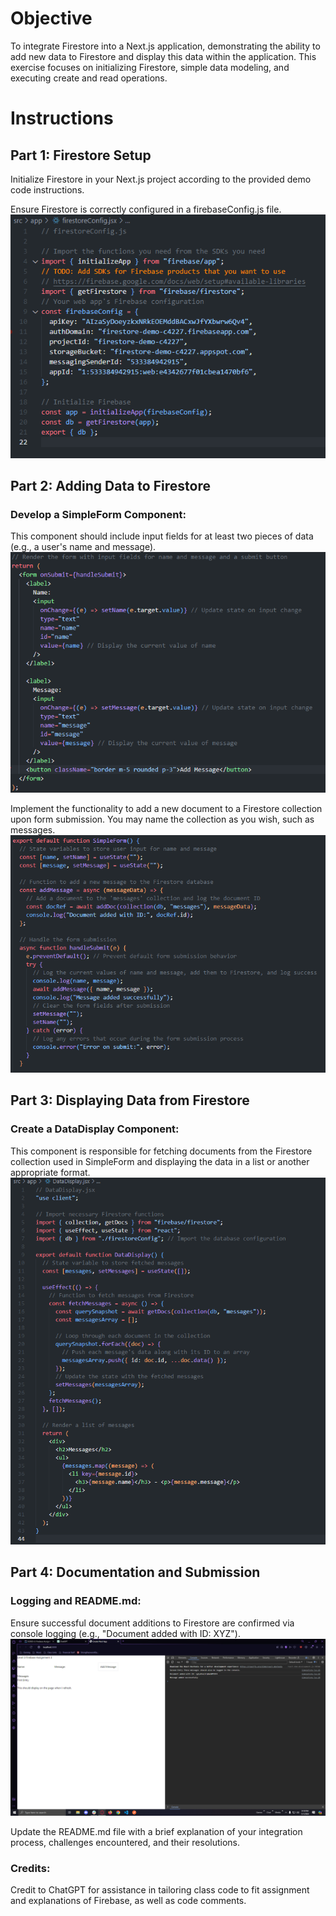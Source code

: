 # Objective

To integrate Firestore into a Next.js application, demonstrating the ability to add new data to Firestore and display this data within the application. This exercise focuses on initializing Firestore, simple data modeling, and executing create and read operations.

# Instructions

## Part 1: Firestore Setup

Initialize Firestore in your Next.js project according to the provided demo code instructions.

Ensure Firestore is correctly configured in a firebaseConfig.js file.
![alt text](image-1.png)

## Part 2: Adding Data to Firestore

### Develop a SimpleForm Component:

This component should include input fields for at least two pieces of data (e.g., a user's name and message).
![alt text](image.png)

Implement the functionality to add a new document to a Firestore collection upon form submission. You may name the collection as you wish, such as messages.
![alt text](image-2.png)

## Part 3: Displaying Data from Firestore

### Create a DataDisplay Component:

This component is responsible for fetching documents from the Firestore collection used in SimpleForm and displaying the data in a list or another appropriate format.
![alt text](image-3.png)

## Part 4: Documentation and Submission

### Logging and README.md:

Ensure successful document additions to Firestore are confirmed via console logging (e.g., "Document added with ID: XYZ").
![alt text](image-4.png)

Update the README.md file with a brief explanation of your integration process, challenges encountered, and their resolutions.

### Credits:
Credit to ChatGPT for assistance in tailoring class code to fit assignment and explanations of Firebase, as well as code comments.